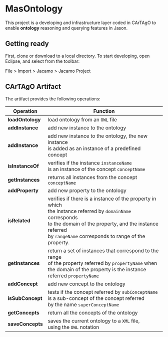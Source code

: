 # MasOntology

This project is a developing and infrastructure layer coded in CArTAgO to enable **ontology** reasoning and querying features in Jason.

## Getting ready

First, clone or download to a local directory. To start developing, open Eclipse, and select from the toolbar:

File > Import > Jacamo > Jacamo Project

## CArTAgO Artifact

The artifact provides the following operations:

| Operation | Function |
| ------------- | ------------- |
| **loadOntology** | load ontology from an <code>OWL</code> file |
| **addInstance** | add new instance to the ontology |
| **addInstance** | add new instance to the ontology, the new instance<br> is added as an instance of a predefined concept |
| **isInstanceOf** | verifies if the instance <code>instanceName</code> <br>is an instance of the concept <code>conceptName</code> |
| **getInstances** | returns all instances from the concept <code>conceptName</code> |
| **addProperty** | add new property to the ontology |
| **isRelated** | verifies if there is a instance of the property in which <br> the instance referred by <code>domainName</code> corresponds <br> to the domain of the property, and the instance referred<br> by <code>rangeName</code> corresponds to range of the property. |
| **getInstances** | return a set of instances that correspond to the range <br> of the property referred by <code>propertyName</code> when <br> the domain of the property is the instance referred <code>propertyName</code> |
| **addConcept** | add new concept to the ontology |
| **isSubConcept** | tests if the concept referred by <code>subConceptName</code> <br>is a sub-concept of the concept referred <br>by the name <code>superConceptName</code> |
| **getConcepts** | return all the concepts of the ontology |
| **saveConcepts** | saves the current ontology to a <code>XML</code> file,<br> using the <code>OWL</code> notation |
